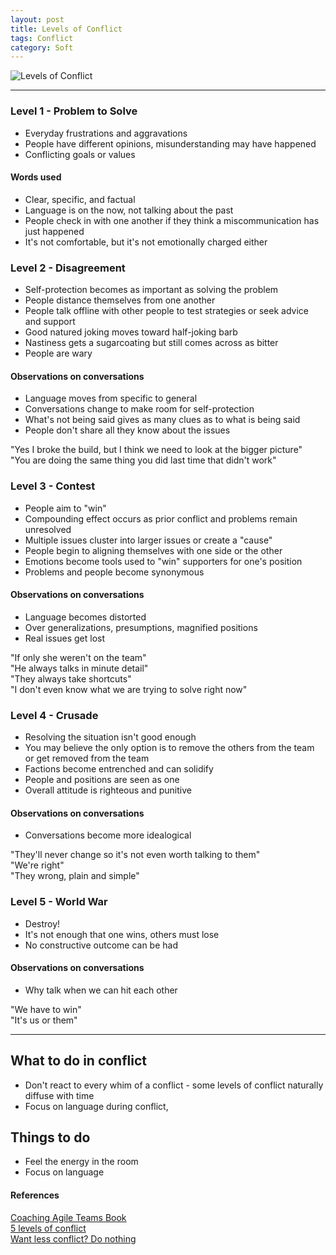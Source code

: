 ```yaml
---
layout: post
title: Levels of Conflict
tags: Conflict
category: Soft
---
```


<img class="img-responsive" alt="Levels of Conflict" src="{{ site.url }}/assets/images/levelsofconflict.jpg">

------------------------------------------------------------------------------------------------

### Level 1 - Problem to Solve

- Everyday frustrations and aggravations  
- People have different opinions, misunderstanding may have happened  
- Conflicting goals or values  

#### Words used

- Clear, specific, and factual   
- Language is on the now, not talking about the past   
- People check in with one another if they think a miscommunication has just happened   
- It's not comfortable, but it's not emotionally charged either  

### Level 2 - Disagreement

- Self-protection becomes as important as solving the problem  
- People distance themselves from one another  
- People talk offline with other people to test strategies or seek advice and support  
- Good natured joking moves toward half-joking barb  
- Nastiness gets a sugarcoating but still comes across as bitter  
- People are wary  

#### Observations on conversations

- Language moves from specific to general  
- Conversations change to make room for self-protection  
- What's not being said gives as many clues as to what is being said  
- People don't share all they know about the issues  

"Yes I broke the build, but I think we need to look at the bigger picture"  
"You are doing the same thing you did last time that didn't work"  

### Level 3 - Contest

- People aim to "win"  
- Compounding effect occurs as prior conflict and problems remain unresolved  
- Multiple issues cluster into larger issues or create a "cause"  
- People begin to aligning themselves with one side or the other  
- Emotions become tools used to "win" supporters for one's position  
- Problems and people become synonymous  

#### Observations on conversations

- Language becomes distorted  
- Over generalizations, presumptions, magnified positions
- Real issues get lost

"If only she weren't on the team"  
"He always talks in minute detail"  
"They always take shortcuts"  
"I don't even know what we are trying to solve right now"  

### Level 4 - Crusade

- Resolving the situation isn't good enough  
- You may believe the only option is to remove the others from the team or get removed from the team
- Factions become entrenched and can solidify
- People and positions are seen as one
- Overall attitude is righteous and punitive

#### Observations on conversations

- Conversations become more idealogical

"They'll never change so it's not even worth talking to them"  
"We're right"  
"They wrong, plain and simple"  

### Level 5 - World War

- Destroy!  
- It's not enough that one wins, others must lose  
- No constructive outcome can be had

#### Observations on conversations

- Why talk when we can hit each other

"We have to win"  
"It's us or them"

------------------------------------------------------------------------------------------------

## What to do in conflict

- Don't react to every whim of a conflict - some levels of conflict naturally diffuse with time  
- Focus on language during conflict, 

## Things to do

- Feel the energy in the room  
- Focus on language  

#### References 

[Coaching Agile Teams Book](https://www.amazon.com/Coaching-Agile-Teams-ScrumMasters-Addison-Wesley/dp/0321637704)  
[5 levels of conflict](https://dzone.com/articles/agile-managing-conflict)  
[Want less conflict? Do nothing](https://vimeo.com/243801708)  
